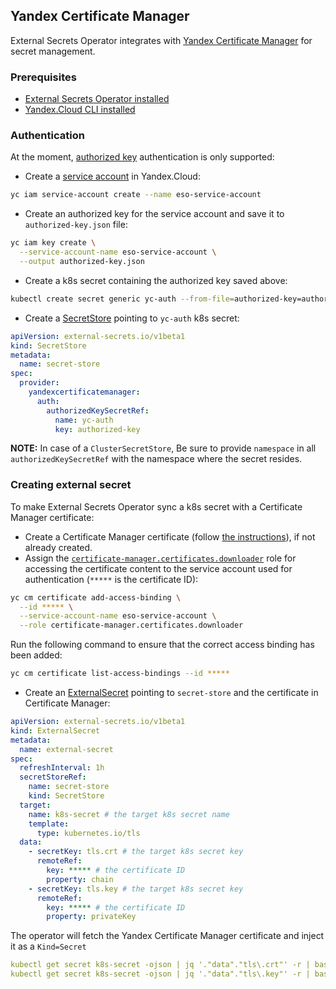 ## Yandex Certificate Manager

External Secrets Operator integrates with [Yandex Certificate Manager](https://cloud.yandex.com/docs/certificate-manager/)
for secret management.

### Prerequisites
* [External Secrets Operator installed](../guides-getting-started/#installing-with-helm)
* [Yandex.Cloud CLI installed](https://cloud.yandex.com/docs/cli/quickstart)

### Authentication
At the moment, [authorized key](https://cloud.yandex.com/docs/iam/concepts/authorization/key) authentication is only supported:

* Create a [service account](https://cloud.yandex.com/docs/iam/concepts/users/service-accounts) in Yandex.Cloud:
```bash
yc iam service-account create --name eso-service-account
```
* Create an authorized key for the service account and save it to `authorized-key.json` file:
```bash
yc iam key create \
  --service-account-name eso-service-account \
  --output authorized-key.json
```
* Create a k8s secret containing the authorized key saved above:
```bash
kubectl create secret generic yc-auth --from-file=authorized-key=authorized-key.json
```
* Create a [SecretStore](../api-secretstore/) pointing to `yc-auth` k8s secret:
```yaml
apiVersion: external-secrets.io/v1beta1
kind: SecretStore
metadata:
  name: secret-store
spec:
  provider:
    yandexcertificatemanager:
      auth:
        authorizedKeySecretRef:
          name: yc-auth
          key: authorized-key
```

**NOTE:** In case of a `ClusterSecretStore`, Be sure to provide `namespace` in all `authorizedKeySecretRef` with the namespace where the secret resides.

### Creating external secret
To make External Secrets Operator sync a k8s secret with a Certificate Manager certificate:

* Create a Certificate Manager certificate (follow
  [the instructions](https://cloud.yandex.com/en-ru/docs/certificate-manager/operations/)), if not already created.
* Assign the [`certificate-manager.certificates.downloader`](https://cloud.yandex.com/en-ru/docs/certificate-manager/security/#roles-list) role
  for accessing the certificate content to the service account used for authentication (`*****` is the certificate ID):
```bash
yc cm certificate add-access-binding \
  --id ***** \
  --service-account-name eso-service-account \
  --role certificate-manager.certificates.downloader
```
Run the following command to ensure that the correct access binding has been added:
```bash
yc cm certificate list-access-bindings --id *****
```
* Create an [ExternalSecret](../api-externalsecret/) pointing to `secret-store` and the certificate in Certificate Manager:
```yaml
apiVersion: external-secrets.io/v1beta1
kind: ExternalSecret
metadata:
  name: external-secret
spec:
  refreshInterval: 1h
  secretStoreRef:
    name: secret-store
    kind: SecretStore
  target:
    name: k8s-secret # the target k8s secret name
    template:
      type: kubernetes.io/tls
  data:
    - secretKey: tls.crt # the target k8s secret key
      remoteRef:
        key: ***** # the certificate ID
        property: chain
    - secretKey: tls.key # the target k8s secret key
      remoteRef:
        key: ***** # the certificate ID
        property: privateKey
```

The operator will fetch the Yandex Certificate Manager certificate and inject it as a `Kind=Secret`
```yaml
kubectl get secret k8s-secret -ojson | jq '."data"."tls\.crt"' -r | base64 --decode
kubectl get secret k8s-secret -ojson | jq '."data"."tls\.key"' -r | base64 --decode
```
